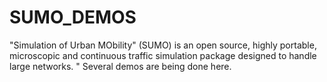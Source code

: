 # SUMO_DEMOS
"Simulation of Urban MObility" (SUMO) is an open source, highly portable, microscopic and continuous traffic simulation package designed to handle large networks. " 
Several demos are being done here.
